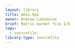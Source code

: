 ```yaml
---
layout: library
title: mmio.hpp
owner: Andrew Lumsdaine
brief: Matrix market file I/O
tags:
  - sourcefile
library-type: sourcefile
---
```


```{index} mmio.hpp
```
